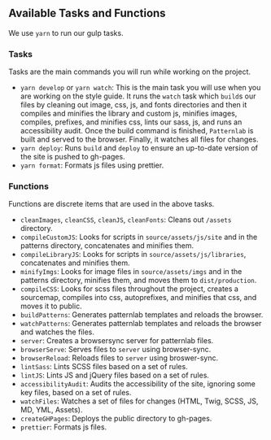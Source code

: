 ## Available Tasks and Functions

We use `yarn` to run our gulp tasks.

### Tasks
Tasks are the main commands you will run while working on the project.

* `yarn develop` or `yarn watch`: This is the main task you will use when you are working on the style guide. It runs the `watch` task which `build`s our files by cleaning out image, css, js, and fonts directories and then it compiles and minifies the library and custom js, minifies images, compiles, prefixes, and minifies css, lints our sass, js, and runs an accessibility audit. Once the build command is finished, `Patternlab` is built and served to the browser. Finally, it watches all files for changes.
* `yarn deploy`: Runs `build` and `deploy` to ensure an up-to-date version of the site is pushed to gh-pages.
* `yarn format`: Formats js files using prettier.


### Functions
Functions are discrete items that are used in the above tasks.

* `cleanImages`, `cleanCSS`, `cleanJS`, `cleanFonts`: Cleans out `/assets` directory.
* `compileCustomJS`: Looks for scripts in `source/assets/js/site` and in the patterns directory, concatenates and minifies them.
* `compileLibraryJS`: Looks for scripts in `source/assets/js/libraries`, concatenates and minifies them.
* `minifyImgs`: Looks for image files in `source/assets/imgs` and in the patterns directory, minifies them, and moves them to `dist/production`.
* `compileCSS`: Looks for scss files throughout the project, creates a sourcemap, compiles into css, autoprefixes, and minifies that css, and moves it to public.
* `buildPatterns`: Generates patternlab templates and reloads the browser.
* `watchPatterns`: Generates patternlab templates and reloads the browser and watches the files.
* `server`: Creates a browsersync server for patternlab files.
* `browserServe`: Serves files to `server` using browser-sync.
* `browserReload`: Reloads files to `server` using broswer-sync.
* `lintSass`: Lints SCSS files based on a set of rules.
* `lintJS`: Lints JS and jQuery files based on a set of rules.
* `accessibilityAudit`: Audits the accessibility of the site, ignoring some key files, based on a set of rules.
* `watchFiles`: Watches a set of files for changes (HTML, Twig, SCSS, JS, MD, YML, Assets).
* `createGHPages`: Deploys the public directory to gh-pages.
* `prettier`: Formats js files.
